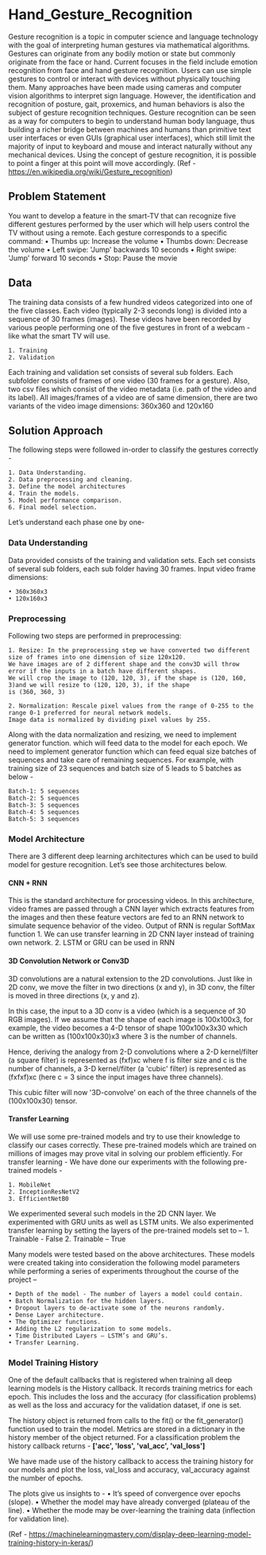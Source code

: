 # Hand_Gesture_Recognition


Gesture recognition is a topic in computer science and language technology with the goal of interpreting human gestures via mathematical algorithms. Gestures can originate from any bodily motion or state but commonly originate from the face or hand. Current focuses in the field include emotion recognition from face and hand gesture recognition. Users can use simple gestures to control or interact with devices without physically touching them. Many approaches have been made using cameras and computer vision algorithms to interpret sign language. However, the identification and recognition of posture, gait, proxemics, and human behaviors is also the subject of gesture recognition techniques. Gesture recognition can be seen as a way for computers to begin to understand human body language, thus building a richer bridge between machines and humans than primitive text user interfaces or even GUIs (graphical user interfaces), which still limit the majority of input to keyboard and mouse and interact naturally without any mechanical devices. Using the concept of gesture recognition, it is possible to point a finger at this point will move accordingly. 
(Ref -https://en.wikipedia.org/wiki/Gesture_recognition)


## Problem Statement

You want to develop a feature in the smart-TV that can recognize five different gestures performed by the user which will help users control the TV without using a remote.
Each gesture corresponds to a specific command:
    • Thumbs up: Increase the volume
    • Thumbs down: Decrease the volume
    • Left swipe: 'Jump' backwards 10 seconds
    • Right swipe: 'Jump' forward 10 seconds
    • Stop: Pause the movie
    
## Data

The training data consists of a few hundred videos categorized into one of the five classes. Each video (typically 2-3 seconds long) is divided into a sequence of 30 frames (images). These videos have been recorded by various people performing one of the five gestures in front of a webcam - like what the smart TV will use.

    1. Training
    2. Validation
    
Each training and validation set consists of several sub folders. Each subfolder consists of frames of one video (30 frames for a gesture). Also, two csv files which consist of the video metadata (i.e. path of the video and its label).
All images/frames of a video are of same dimension, there are two variants of the video image dimensions: 360x360 and 120x160

## Solution Approach

The following steps were followed in-order to classify the gestures correctly -

    1. Data Understanding.
    2. Data preprocessing and cleaning.
    3. Define the model architectures
    4. Train the models.
    5. Model performance comparison.
    6. Final model selection.

Let’s understand each phase one by one-

### Data Understanding

Data provided consists of the training and validation sets. Each set consists of several sub folders, each sub folder having 30 frames.
Input video frame dimensions:

    • 360x360x3
    • 120x160x3
    
### Preprocessing

Following two steps are performed in preprocessing:

    1. Resize: In the preprocessing step we have converted two different size of frames into one dimension of size 120x120. 
    We have images are of 2 different shape and the conv3D will throw error if the inputs in a batch have different shapes. 
    We will crop the image to (120, 120, 3), if the shape is (120, 160, 3)and we will resize to (120, 120, 3), if the shape 
    is (360, 360, 3)

    2. Normalization: Rescale pixel values from the range of 0-255 to the range 0-1 preferred for neural network models. 
    Image data is normalized by dividing pixel values by 255.
    
    
Along with the data normalization and resizing, we need to implement generator function. which will feed data to the model for each epoch. We need to implement generator function which can feed equal size batches of sequences and take care of remaining sequences.
For example, with training size of 23 sequences and batch size of 5 leads to 5 batches as below -

    Batch-1: 5 sequences
    Batch-2: 5 sequences
    Batch-3: 5 sequences
    Batch-4: 5 sequences
    Batch-5: 3 sequences

### Model Architecture
There are 3 different deep learning architectures which can be used to build model for gesture recognition. Let’s see those architectures below.

#### CNN + RNN

This is the standard architecture for processing videos. In this architecture, video frames are passed through a CNN layer which extracts features from the images and then these feature vectors are fed to an RNN network to simulate sequence behavior of the video. Output of RNN is regular SoftMax function
      1. We can use transfer learning in 2D CNN layer instead of training own network.
      2. LSTM or GRU can be used in RNN
      
#### 3D Convolution Network or Conv3D

3D convolutions are a natural extension to the 2D convolutions. Just like in 2D conv, we move the filter in two directions (x and y), in 3D conv, the filter is moved in three directions (x, y and z).

In this case, the input to a 3D conv is a video (which is a sequence of 30 RGB images). If we assume that the shape of each image is 100x100x3, for example, the video becomes a 4-D tensor of shape 100x100x3x30 which can be written as (100x100x30)x3 where 3 is the number of channels.

Hence, deriving the analogy from 2-D convolutions where a 2-D kernel/filter (a square filter) is represented as (fxf)xc where f is filter size and c is the number of channels, a 3-D kernel/filter (a 'cubic' filter) is represented as (fxfxf)xc (here c = 3 since the input images have three channels).

This cubic filter will now '3D-convolve' on each of the three channels of the (100x100x30) tensor.

#### Transfer Learning

We will use some pre-trained models and try to use their knowledge to classify our cases correctly. These pre-trained models which are trained on millions of images may prove vital in solving our problem efficiently. For transfer learning -
We have done our experiments with the following pre-trained models -

    1. MobileNet
    2. InceptionResNetV2
    3. EfficientNetB0

We experimented several such models in the 2D CNN layer.
We experimented with GRU units as well as LSTM units.
We also experimented transfer learning by setting the layers of the pre-trained models set to –
    1. Trainable - False
    2. Trainable – True
    
Many models were tested based on the above architectures. These models were created taking into consideration the following model parameters while performing a series of experiments throughout the course of the project –

    • Depth of the model - The number of layers a model could contain.
    • Batch Normalization for the hidden layers.
    • Dropout layers to de-activate some of the neurons randomly.
    • Dense Layer architecture.
    • The Optimizer functions.
    • Adding the L2 regularization to some models.
    • Time Distributed Layers – LSTM’s and GRU’s.
    • Transfer Learning.
    
### Model Training History

One of the default callbacks that is registered when training all deep learning models is the History callback. It records training metrics for each epoch. This includes the loss and the accuracy (for classification problems) as well as the loss and accuracy for the validation dataset, if one is set.

The history object is returned from calls to the fit() or the fit_generator() function used to train the model. Metrics are stored in a dictionary in the history member of the object returned. For a classification problem the history callback returns - 
**['acc', 'loss', 'val_acc', 'val_loss']**

We have made use of the history callback to access the training history for our models and plot the loss, val_loss and accuracy, val_accuracy against the number of epochs.

The plots give us insights to -
    • It’s speed of convergence over epochs (slope).
    • Whether the model may have already converged (plateau of the line).
    • Whether the mode may be over-learning the training data (inflection for validation line).
    
(Ref - https://machinelearningmastery.com/display-deep-learning-model-training-history-in-keras/)
